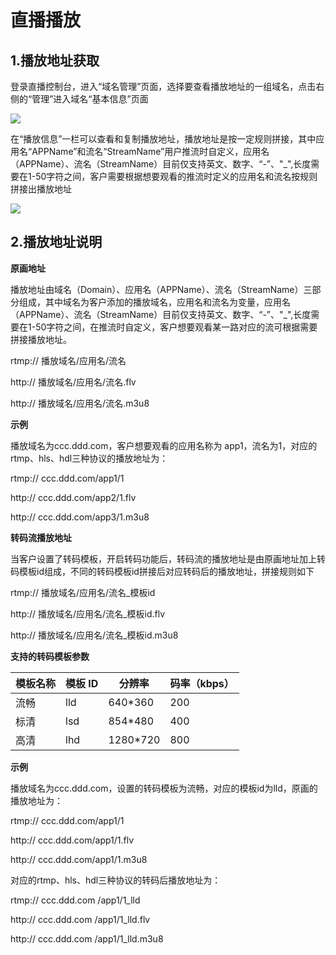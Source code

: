 # 直播播放

## **1.播放地址获取**

登录直播控制台，进入“域名管理”页面，选择要查看播放地址的一组域名，点击右侧的“管理”进入域名“基本信息”页面

![](https://github.com/jdcloudcom/cn/blob/cn-Live-Video/image/live-video/6%E7%9B%B4%E6%92%AD%E6%8E%A8%E6%B5%81.png)

在“播放信息”一栏可以查看和复制播放地址，播放地址是按一定规则拼接，其中应用名“APPName”和流名“StreamName”用户推流时自定义，应用名（APPName）、流名（StreamName）目前仅支持英文、数字、“-”、"_",长度需要在1-50字符之间，客户需要根据想要观看的推流时定义的应用名和流名按规则拼接出播放地址

![](https://github.com/jdcloudcom/cn/blob/cn-Live-Video/image/live-video/8%E7%9B%B4%E6%92%AD%E6%92%AD%E6%94%BE.png)

## **2.播放地址说明**

**原画地址**

播放地址由域名（Domain）、应用名（APPName）、流名（StreamName）三部分组成，其中域名为客户添加的播放域名，应用名和流名为变量，应用名（APPName）、流名（StreamName）目前仅支持英文、数字、“-”、"_",长度需要在1-50字符之间，在推流时自定义，客户想要观看某一路对应的流可根据需要拼接播放地址。

rtmp:// 播放域名/应用名/流名

http:// 播放域名/应用名/流名.flv

http:// 播放域名/应用名/流名.m3u8

**示例**

播放域名为ccc.ddd.com，客户想要观看的应用名称为
app1，流名为1，对应的rtmp、hls、hdl三种协议的播放地址为：

rtmp:// ccc.ddd.com/app1/1

http:// ccc.ddd.com/app2/1.flv

http:// ccc.ddd.com/app3/1.m3u8

**转码流播放地址**

当客户设置了转码模板，开启转码功能后，转码流的播放地址是由原画地址加上转码模板id组成，不同的转码模板id拼接后对应转码后的播放地址，拼接规则如下

rtmp:// 播放域名/应用名/流名_模板id

http:// 播放域名/应用名/流名_模板id.flv

http:// 播放域名/应用名/流名_模板id.m3u8

**支持的转码模板参数**

| **模板名称** | **模板 ID** | **分辨率** | **码率（kbps）** |
|--------------|-------------|------------|------------------|
| 流畅         | lld         | 640\*360   | 200              |
| 标清         | lsd         | 854\*480   | 400              |
| 高清         | lhd         | 1280\*720  | 800              |

**示例**

播放域名为ccc.ddd.com，设置的转码模板为流畅，对应的模板id为lld，原画的播放地址为：

rtmp:// ccc.ddd.com/app1/1

http:// ccc.ddd.com/app1/1.flv

http:// ccc.ddd.com/app1/1.m3u8

对应的rtmp、hls、hdl三种协议的转码后播放地址为：

rtmp:// ccc.ddd.com /app1/1_lld

http:// ccc.ddd.com /app1/1_lld.flv

http:// ccc.ddd.com /app1/1_lld.m3u8
